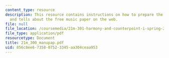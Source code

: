 ```yaml
---
content_type: resource
description: This resource contains instructions on how to prepare the music notations,
  and tells about the free music paper on the web.
file: null
file_location: /coursemedia/21m-301-harmony-and-counterpoint-i-spring-2005/856c8ee6735807523345aa304ceaa953_21m_300_manupap.pdf
file_type: application/pdf
resourcetype: Document
title: 21m_300_manupap.pdf
uid: 856c8ee6-7358-0752-3345-aa304ceaa953
---
```

